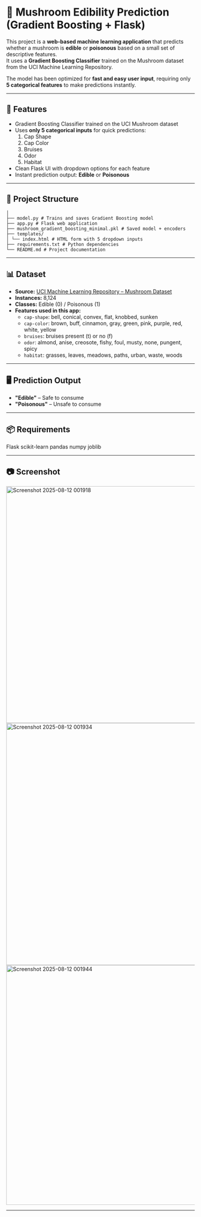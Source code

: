 # 🍄 Mushroom Edibility Prediction (Gradient Boosting + Flask)

This project is a **web-based machine learning application** that predicts whether a mushroom is **edible** or **poisonous** based on a small set of descriptive features.  
It uses a **Gradient Boosting Classifier** trained on the Mushroom dataset from the UCI Machine Learning Repository.

The model has been optimized for **fast and easy user input**, requiring only **5 categorical features** to make predictions instantly.

---

## 🔹 Features
- Gradient Boosting Classifier trained on the UCI Mushroom dataset
- Uses **only 5 categorical inputs** for quick predictions:
  1. Cap Shape  
  2. Cap Color  
  3. Bruises  
  4. Odor  
  5. Habitat  
- Clean Flask UI with dropdown options for each feature
- Instant prediction output: **Edible** or **Poisonous**

---

## 📂 Project Structure
```mushroom-gradient-boosting-minimal/
│
├── model.py # Trains and saves Gradient Boosting model
├── app.py # Flask web application
├── mushroom_gradient_boosting_minimal.pkl # Saved model + encoders
├── templates/
│ └── index.html # HTML form with 5 dropdown inputs
├── requirements.txt # Python dependencies
└── README.md # Project documentation
```

---

## 📊 Dataset
- **Source:** [UCI Machine Learning Repository – Mushroom Dataset](https://archive.ics.uci.edu/ml/datasets/mushroom)
- **Instances:** 8,124  
- **Classes:** Edible (0) / Poisonous (1)  
- **Features used in this app:**
  - `cap-shape`: bell, conical, convex, flat, knobbed, sunken  
  - `cap-color`: brown, buff, cinnamon, gray, green, pink, purple, red, white, yellow  
  - `bruises`: bruises present (t) or no (f)  
  - `odor`: almond, anise, creosote, fishy, foul, musty, none, pungent, spicy  
  - `habitat`: grasses, leaves, meadows, paths, urban, waste, woods

---

## 🖥 Prediction Output
- **"Edible"** – Safe to consume  
- **"Poisonous"** – Unsafe to consume  

---

## 📦 Requirements
Flask
scikit-learn
pandas
numpy
joblib


---

## 📷 Screenshot
<img width="1366" height="633" alt="Screenshot 2025-08-12 001918" src="https://github.com/user-attachments/assets/fcf74c79-dcb1-4b85-b37d-6db58898aa01" />
<img width="1366" height="647" alt="Screenshot 2025-08-12 001934" src="https://github.com/user-attachments/assets/ac70d6aa-bca1-4a1b-a012-34529886a28e" />
<img width="1366" height="641" alt="Screenshot 2025-08-12 001944" src="https://github.com/user-attachments/assets/aad4dd94-6970-457e-8470-8ebe9a1bf5a0" />


---
